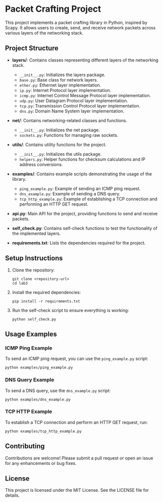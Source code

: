 # Packet Crafting Project

This project implements a packet crafting library in Python, inspired by Scapy. It allows users to create, send, and receive network packets across various layers of the networking stack.

## Project Structure

- **layers/**: Contains classes representing different layers of the networking stack.
  - `__init__.py`: Initializes the layers package.
  - `base.py`: Base class for network layers.
  - `ether.py`: Ethernet layer implementation.
  - `ip.py`: Internet Protocol layer implementation.
  - `icmp.py`: Internet Control Message Protocol layer implementation.
  - `udp.py`: User Datagram Protocol layer implementation.
  - `tcp.py`: Transmission Control Protocol layer implementation.
  - `dns.py`: Domain Name System layer implementation.

- **net/**: Contains networking-related classes and functions.
  - `__init__.py`: Initializes the net package.
  - `sockets.py`: Functions for managing raw sockets.

- **utils/**: Contains utility functions for the project.
  - `__init__.py`: Initializes the utils package.
  - `helpers.py`: Helper functions for checksum calculations and IP address conversions.

- **examples/**: Contains example scripts demonstrating the usage of the library.
  - `ping_example.py`: Example of sending an ICMP ping request.
  - `dns_example.py`: Example of sending a DNS query.
  - `tcp_http_example.py`: Example of establishing a TCP connection and performing an HTTP GET request.

- **api.py**: Main API for the project, providing functions to send and receive packets.

- **self_check.py**: Contains self-check functions to test the functionality of the implemented layers.

- **requirements.txt**: Lists the dependencies required for the project.

## Setup Instructions

1. Clone the repository:
   ```
   git clone <repository-url>
   cd lab3
   ```

2. Install the required dependencies:
   ```
   pip install -r requirements.txt
   ```

3. Run the self-check script to ensure everything is working:
   ```
   python self_check.py
   ```

## Usage Examples

### ICMP Ping Example
To send an ICMP ping request, you can use the `ping_example.py` script:
```
python examples/ping_example.py
```

### DNS Query Example
To send a DNS query, use the `dns_example.py` script:
```
python examples/dns_example.py
```

### TCP HTTP Example
To establish a TCP connection and perform an HTTP GET request, run:
```
python examples/tcp_http_example.py
```

## Contributing
Contributions are welcome! Please submit a pull request or open an issue for any enhancements or bug fixes.

## License
This project is licensed under the MIT License. See the LICENSE file for details.